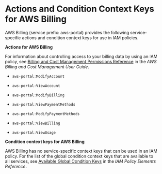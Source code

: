 # Actions and Condition Context Keys for AWS Billing<a name="list_aws-portal"></a>

AWS Billing \(service prefix: aws\-portal\) provides the following service\-specific actions and condition context keys for use in IAM policies\.

**Actions for AWS Billing**

For information about controlling access to your billing data by using an IAM policy, see [Billing and Cost Management Permissions Reference](http://docs.aws.amazon.com/awsaccountbilling/latest/aboutv2/billing-permissions-ref.html) in the *AWS Billing and Cost Management User Guide*\.

+ `aws-portal:ModifyAccount`

+ `aws-portal:ViewAccount`

+ `aws-portal:ModifyBilling`

+ `aws-portal:ViewPaymentMethods`

+ `aws-portal:ModifyPaymentMethods`

+ `aws-portal:ViewBilling`

+ `aws-portal:ViewUsage`

**Condition context keys for AWS Billing**

AWS Billing has no service\-specific context keys that can be used in an IAM policy\. For the list of the global condition context keys that are available to all services, see [Available Global Condition Keys](reference_policies_condition-keys.md#AvailableKeys) in the *IAM Policy Elements Reference*\.